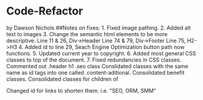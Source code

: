 # Code-Refactor
by Dawson Nichols
##Notes on fixes: 
    1. Fixed image pathing.
    2. Added alt text to images 
    3. Change the semantic html elements to be more descriptive. 
        Line 11 & 26, Div->Header
        Line 74 & 79, Div->Footer
        Line 75, H2->H3
    4. Added id to line 29, Seach Engine Optimization button path now functions. 
    5. Updated current year to copyright. 
    6. Added most general CSS classes to top of the document. 
    7. Fixed redundancies in CSS classes. 
        Commented out .header h1 .seo class
        Conslidated classes with the same name as id tags into one called .content-aditional. 
        Consolidated benefit classes. 
        Consolidated classes for children of <div class= "content">
        Changed id for links to shorten them. i.e. "SEO, ORM, SMM" 
